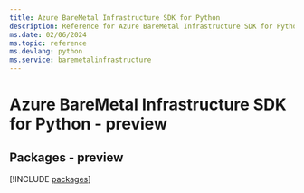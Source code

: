 ```yaml
---
title: Azure BareMetal Infrastructure SDK for Python
description: Reference for Azure BareMetal Infrastructure SDK for Python
ms.date: 02/06/2024
ms.topic: reference
ms.devlang: python
ms.service: baremetalinfrastructure
---
```

# Azure BareMetal Infrastructure SDK for Python - preview
## Packages - preview
[!INCLUDE [packages](baremetal-infrastructure-index.md)]